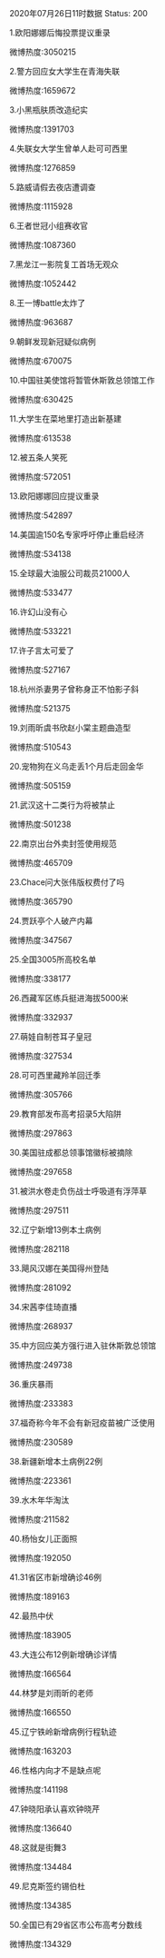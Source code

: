 2020年07月26日11时数据
Status: 200

1.欧阳娜娜后悔投票提议重录

微博热度:3050215

2.警方回应女大学生在青海失联

微博热度:1659672

3.小黑瓶肤质改造纪实

微博热度:1391703

4.失联女大学生曾单人赴可可西里

微博热度:1276859

5.路威请假去夜店遭调查

微博热度:1115928

6.王者世冠小组赛收官

微博热度:1087360

7.黑龙江一影院复工首场无观众

微博热度:1052442

8.王一博battle太炸了

微博热度:963687

9.朝鲜发现新冠疑似病例

微博热度:670075

10.中国驻美使馆将暂管休斯敦总领馆工作

微博热度:630425

11.大学生在菜地里打造出新基建

微博热度:613538

12.被五条人笑死

微博热度:572051

13.欧阳娜娜回应提议重录

微博热度:542897

14.美国逾150名专家呼吁停止重启经济

微博热度:534138

15.全球最大油服公司裁员21000人

微博热度:533477

16.许幻山没有心

微博热度:533221

17.许子言太可爱了

微博热度:527167

18.杭州杀妻男子曾称身正不怕影子斜

微博热度:521375

19.刘雨昕虞书欣赵小棠主题曲造型

微博热度:510543

20.宠物狗在义乌走丢1个月后走回金华

微博热度:505159

21.武汉这十二类行为将被禁止

微博热度:501238

22.南京出台外卖封签使用规范

微博热度:465709

23.Chace问大张伟版权费付了吗

微博热度:365790

24.贾跃亭个人破产内幕

微博热度:347567

25.全国3005所高校名单

微博热度:338177

26.西藏军区练兵挺进海拔5000米

微博热度:332937

27.萌娃自制苍耳子皇冠

微博热度:327534

28.可可西里藏羚羊回迁季

微博热度:305766

29.教育部发布高考招录5大陷阱

微博热度:297863

30.美国驻成都总领事馆徽标被摘除

微博热度:297658

31.被洪水卷走负伤战士呼吸道有浮萍草

微博热度:297511

32.辽宁新增13例本土病例

微博热度:282118

33.飓风汉娜在美国得州登陆

微博热度:281092

34.宋茜李佳琦直播

微博热度:268937

35.中方回应美方强行进入驻休斯敦总领馆

微博热度:249738

36.重庆暴雨

微博热度:233383

37.福奇称今年不会有新冠疫苗被广泛使用

微博热度:230589

38.新疆新增本土病例22例

微博热度:223361

39.水木年华淘汰

微博热度:211582

40.杨怡女儿正面照

微博热度:192050

41.31省区市新增确诊46例

微博热度:189163

42.最热中伏

微博热度:183905

43.大连公布12例新增确诊详情

微博热度:166564

44.林梦是刘雨昕的老师

微博热度:166550

45.辽宁铁岭新增病例行程轨迹

微博热度:163203

46.性格内向才不是缺点呢

微博热度:141198

47.钟晓阳承认喜欢钟晓芹

微博热度:136640

48.这就是街舞3

微博热度:134484

49.尼克斯签约锡伯杜

微博热度:134385

50.全国已有29省区市公布高考分数线

微博热度:134329

